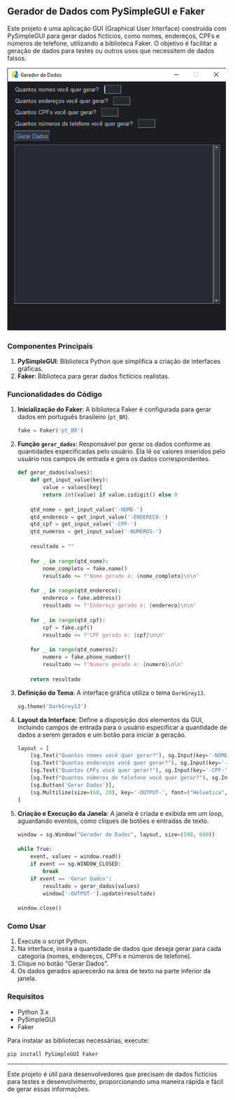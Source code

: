 ## Gerador de Dados com PySimpleGUI e Faker

Este projeto é uma aplicação GUI (Graphical User Interface) construída com PySimpleGUI para gerar dados fictícios, como nomes, endereços, CPFs e números de telefone, utilizando a biblioteca Faker. O objetivo é facilitar a geração de dados para testes ou outros usos que necessitem de dados falsos.

![Screenshot do Programa](img/ui.png)

### Componentes Principais

1. **PySimpleGUI**: Biblioteca Python que simplifica a criação de interfaces gráficas.
2. **Faker**: Biblioteca para gerar dados fictícios realistas.

### Funcionalidades do Código

1. **Inicialização do Faker**: A biblioteca Faker é configurada para gerar dados em português brasileiro (`pt_BR`).

   ```python
   fake = Faker('pt_BR')
   ```

2. **Função `gerar_dados`**: Responsável por gerar os dados conforme as quantidades especificadas pelo usuário. Ela lê os valores inseridos pelo usuário nos campos de entrada e gera os dados correspondentes.

   ```python
   def gerar_dados(values):
       def get_input_value(key):
           value = values[key]
           return int(value) if value.isdigit() else 0

       qtd_nome = get_input_value('-NOME-')
       qtd_endereco = get_input_value('-ENDERECO-')
       qtd_cpf = get_input_value('-CPF-')
       qtd_numeros = get_input_value('-NUMEROS-')

       resultado = ""

       for _ in range(qtd_nome):
           nome_completo = fake.name()
           resultado += f"Nome gerado é: {nome_completo}\n\n"

       for _ in range(qtd_endereco):
           endereco = fake.address()
           resultado += f"Endereço gerado é: {endereco}\n\n"

       for _ in range(qtd_cpf):
           cpf = fake.cpf()
           resultado += f"CPF gerado é: {cpf}\n\n"

       for _ in range(qtd_numeros):
           numero = fake.phone_number()
           resultado += f"Numero gerado é: {numero}\n\n"

       return resultado
   ```

3. **Definição do Tema**: A interface gráfica utiliza o tema `DarkGrey13`.

   ```python
   sg.theme('DarkGrey13')
   ```

4. **Layout da Interface**: Define a disposição dos elementos da GUI, incluindo campos de entrada para o usuário especificar a quantidade de dados a serem gerados e um botão para iniciar a geração.

   ```python
   layout = [
       [sg.Text("Quantos nomes você quer gerar?"), sg.Input(key='-NOME-', size=(5,1))],
       [sg.Text("Quantos endereços você quer gerar?"), sg.Input(key='-ENDERECO-', size=(5,1))],
       [sg.Text("Quantos CPFs você quer gerar?"), sg.Input(key='-CPF-', size=(5,1))],
       [sg.Text("Quantos números de telefone você quer gerar?"), sg.Input(key='-NUMEROS-', size=(5,1))],
       [sg.Button('Gerar Dados')],
       [sg.Multiline(size=(60, 20), key='-OUTPUT-', font=("Helvetica", 12))]
   ]
   ```

5. **Criação e Execução da Janela**: A janela é criada e exibida em um loop, aguardando eventos, como cliques de botões e entradas de texto.

   ```python
   window = sg.Window("Gerador de Dados", layout, size=(500, 600))

   while True:
       event, values = window.read()
       if event == sg.WINDOW_CLOSED:
           break
       if event == 'Gerar Dados':
           resultado = gerar_dados(values)
           window['-OUTPUT-'].update(resultado)

   window.close()
   ```

### Como Usar

1. Execute o script Python.
2. Na interface, insira a quantidade de dados que deseja gerar para cada categoria (nomes, endereços, CPFs e números de telefone).
3. Clique no botão "Gerar Dados".
4. Os dados gerados aparecerão na área de texto na parte inferior da janela.

### Requisitos

- Python 3.x
- PySimpleGUI
- Faker

Para instalar as bibliotecas necessárias, execute:

```sh
pip install PySimpleGUI Faker
```

---

Este projeto é útil para desenvolvedores que precisam de dados fictícios para testes e desenvolvimento, proporcionando uma maneira rápida e fácil de gerar essas informações.
